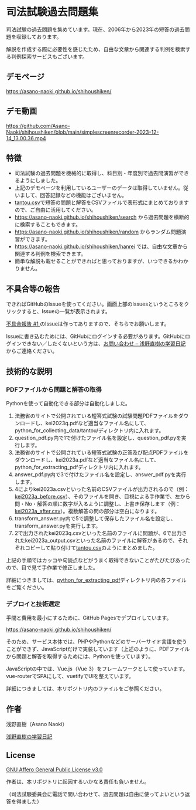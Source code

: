 # 司法試験過去問題集

司法試験の過去問題を集めています。現在、2006年から2023年の短答の過去問題を収録しております。

解説を作成する際に必要性を感じたため、自由な文章から関連する判例を検索する判例探索サービスもございます。

## デモページ

https://asano-naoki.github.io/shihoushiken/

## デモ動画

https://github.com/Asano-Naoki/shihoushiken/blob/main/simplescreenrecorder-2023-12-14_13.00.36.mp4

## 特徴
- 司法試験の過去問題を機械的に取得し、科目別・年度別で過去問演習ができるようにしました。
- 上記のデモページを利用しているユーザーのデータは取得していません。従いまして、回答記録などの機能はございません。
- [tantou.csv](./src/data/tantou.csv)で短答の問題と解答をCSVファイルで表形式にまとめておりますので、ご自由に活用してください。
- https://asano-naoki.github.io/shihoushiken/search から過去問題を横断的に検索することもできます。
- https://asano-naoki.github.io/shihoushiken/random からランダム問題演習ができます。
- https://asano-naoki.github.io/shihoushiken/hanrei では、自由な文章から関連する判例を検索できます。
- 簡単な解説も載せることができればと思っておりますが、いつできるかわかりません。

## 不具合等の報告

できればGitHubのIssueを使ってください。画面上部のIssuesというところをクリックすると、Issueの一覧が表示されます。

[不具合報告 #1 ](https://github.com/Asano-Naoki/shihoushiken/issues/1)のIssueは作ってありますので、そちらでお願いします。

Issueに書き込むためには、GitHubにログインする必要があります。GitHubにログインできない／したくないという方は、[お問い合わせ – 浅野直樹の学習日記](https://asanonaoki.com/blog/%e3%81%8a%e5%95%8f%e3%81%84%e5%90%88%e3%82%8f%e3%81%9b/)からご連絡ください。

## 技術的な説明

### PDFファイルから問題と解答の取得

Pythonを使って自動化できる部分は自動化しました。

1. 法務省のサイトで公開されている短答式試験の試験問題PDFファイルをダウンロードし、kei2023q.pdfなど適当なファイル名にして、python_for_collecting_data/tantou/ディレクトリ内に入れます。
1. question_pdf.py内で1で付けたファイル名を設定し、question_pdf.pyを実行します。
1. 法務省のサイトで公開されている短答式試験の正答及び配点PDFファイルをダウンロードし、kei2023a.pdfなど適当なファイル名にして、python_for_extracting_pdfディレクトリ内に入れます。
1. answer_pdf.py内で3で付けたファイル名を設定し、answer_pdf.pyを実行します。
1. 4によりkei2023a.csvといった名前のCSVファイルが出力されるので（例：[kei2023a_before.csv](./python_for_extracting_pdf/kei2023a_before.csv)）、そのファイルを開き、目視による手作業で、左から問・No・解答の順に数字が入るように調整し、上書き保存します（例：[kei2023a_after.csv](./python_for_extracting_pdf/kei2023a_after.csv)）。複数解答の問の部分は空白になります。
1. transform_answer.py内で5で調整して保存したファイル名を設定し、transform_answer.pyを実行します。
1. 2で出力されたkei2023q.csvといった名前のファイルに問題が、6で出力されたkei2023a_output.csvといった名前のファイルに解答があるので、それぞれコピーして貼り付けて[tantou.csv](./src/data/tantou.csv)のようにまとめました。

上記の手順ではカッコや句読点などがうまく取得できないことがたびたびあったので、目で見て手作業で修正しました。

詳細につきましては、[python_for_extracting_pdf](./python_for_extracting_pdf/)ディレクトリ内の各ファイルをご覧ください。

### デプロイと技術選定

手間と費用を最小にするために、GitHub Pagesでデプロイしています。

https://asano-naoki.github.io/shihoushiken/

そのため、サービス本体では、PHPやPythonなどのサーバーサイド言語を使うことができず、JavaScriptだけで実装しています（上述のように、PDFファイルから問題と解答を取得するためには、Pythonを使っています）。

JavaScriptの中では、Vue.js（Vue 3）をフレームワークとして使っています。vue-routerでSPAにして、vuetifyでUIを整えています。

詳細につきましては、本リポジトリ内のファイルをご参照ください。

## 作者

浅野直樹（Asano Naoki）

[浅野直樹の学習日記](https://asanonaoki.com/blog/)

## License

[GNU Affero General Public License v3.0](./LICENSE)

作者は、本リポジトリに起因するいかなる責任も負いません。

（司法試験委員会に電話で問い合わせて、過去問題は自由に使ってよいという返答を得ました）

